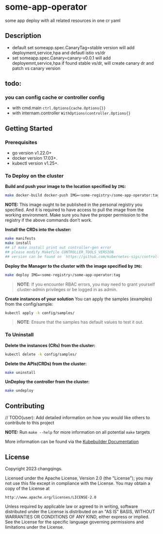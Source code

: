 # some-app-operator

some app deploy with all related resources in one cr yaml

## Description

- default set someapp.spec.CanaryTag=stable version
  will add deployment,service,hpa and defautl istio vs/dr
- set someapp.spec.Canary=canary-v0.0.1
  will add deployemnt,service,hpa
  if found stable vs/dr, will create canary dr and
  patch vs canary version

## todo:

### you can config cache or controller config

- with cmd.main `ctrl.Options{cache.Options{}}`
- with internam.controller `WithOptions(controller.Options{}`

## Getting Started

### Prerequisites

- go version v1.22.0+
- docker version 17.03+.
- kubectl version v1.25+.

### To Deploy on the cluster

**Build and push your image to the location specified by `IMG`:**

```sh
make docker-build docker-push IMG=<some-registry>/some-app-operator:tag
```

**NOTE:** This image ought to be published in the personal registry you specified.
And it is required to have access to pull the image from the working environment.
Make sure you have the proper permission to the registry if the above commands don’t work.

**Install the CRDs into the cluster:**

```sh
make manifests
make install
## if make install print out controller-gen error
## please modify Makefile CONTROLLER_TOOLS_VERSION
## version can be found on `https://github.com/kubernetes-sigs/controller-tools`
```

**Deploy the Manager to the cluster with the image specified by `IMG`:**

```sh
make deploy IMG=<some-registry>/some-app-operator:tag
```

> **NOTE**: If you encounter RBAC errors, you may need to grant yourself cluster-admin
> privileges or be logged in as admin.

**Create instances of your solution**
You can apply the samples (examples) from the config/sample:

```sh
kubectl apply -k config/samples/
```

> **NOTE**: Ensure that the samples has default values to test it out.

### To Uninstall

**Delete the instances (CRs) from the cluster:**

```sh
kubectl delete -k config/samples/
```

**Delete the APIs(CRDs) from the cluster:**

```sh
make uninstall
```

**UnDeploy the controller from the cluster:**

```sh
make undeploy
```

## Contributing

// TODO(user): Add detailed information on how you would like others to contribute to this project

**NOTE:** Run `make --help` for more information on all potential `make` targets

More information can be found via the [Kubebuilder Documentation](https://book.kubebuilder.io/introduction.html)

## License

Copyright 2023 changqings.

Licensed under the Apache License, Version 2.0 (the "License");
you may not use this file except in compliance with the License.
You may obtain a copy of the License at

    http://www.apache.org/licenses/LICENSE-2.0

Unless required by applicable law or agreed to in writing, software
distributed under the License is distributed on an "AS IS" BASIS,
WITHOUT WARRANTIES OR CONDITIONS OF ANY KIND, either express or implied.
See the License for the specific language governing permissions and
limitations under the License.
